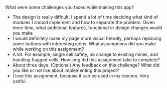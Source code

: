 What were some challenges you faced while making this app?
- The design is really diffcult. I spend a lot of time deciding what kind of modules I should implement and how to separate the problem.
Given more time, what additional features, functional or design changes would you make
- I would definitely make my page more visual friendly, perhaps replacing some buttons with interesting icons.
What assumptions did you make while working on this assignment?
- A lot. For example, single cell safety, no change to existing mines, and handling flagged cells.
How long did this assignment take to complete?
- About three days.
(Optional) Any feedback on this challenge?  What did you like or not like about implementing this project?
- I love this assignment, because it can be used in my resume. Very useful.
